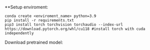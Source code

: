 **Setup enviroment:
```
conda create <enviroment_name> python=3.9
pip install -r requirements.txt
pip3 install torch torchvision torchaudio --index-url https://download.pytorch.org/whl/cu118 #install torch with cuda independently 
```
Download pretrained model: 
